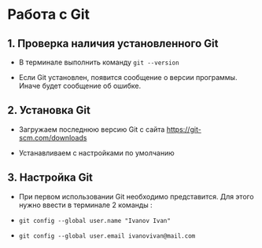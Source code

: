 # Работа с Git 

## 1. Проверка наличия установленного Git 

* В терминале выполнить команду `git --version`

* Если Git установлен, появится сообщение о версии программы. Иначе будет сообщение об ошибке.

## 2. Установка Git 

* Загружаем последнюю версию Git с сайта https://git-scm.com/downloads

* Устанавливаем с настройками по умолчанию 

## 3. Настройка Git 

* При первом использовании Git необходимо представится. 
Для этого нужно ввести в терминале 2 команды : 

* `git config --global user.name "Ivanov Ivan"`

* `git config --global user.email ivanovivan@mail.com`
